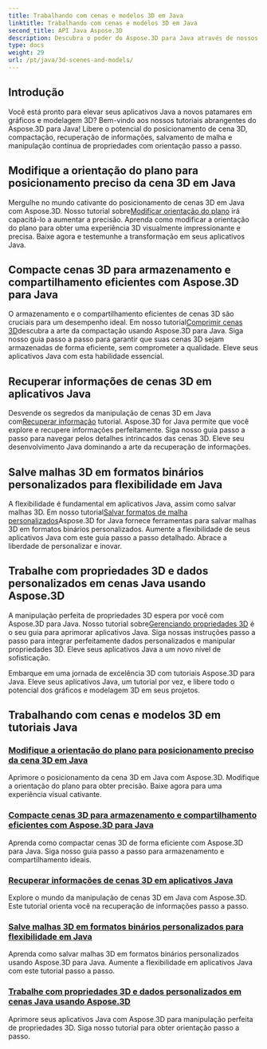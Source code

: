 ```yaml
---
title: Trabalhando com cenas e modelos 3D em Java
linktitle: Trabalhando com cenas e modelos 3D em Java
second_title: API Java Aspose.3D
description: Descubra o poder do Aspose.3D para Java através de nossos tutoriais. Aumente a precisão, a eficiência de armazenamento e a manipulação de cenas 3D em seus aplicativos Java.
type: docs
weight: 29
url: /pt/java/3d-scenes-and-models/
---
```

## Introdução

Você está pronto para elevar seus aplicativos Java a novos patamares em gráficos e modelagem 3D? Bem-vindo aos nossos tutoriais abrangentes do Aspose.3D para Java! Libere o potencial do posicionamento de cena 3D, compactação, recuperação de informações, salvamento de malha e manipulação contínua de propriedades com orientação passo a passo.

## Modifique a orientação do plano para posicionamento preciso da cena 3D em Java

 Mergulhe no mundo cativante do posicionamento de cenas 3D em Java com Aspose.3D. Nosso tutorial sobre[Modificar orientação do plano](./change-plane-orientation/) irá capacitá-lo a aumentar a precisão. Aprenda como modificar a orientação do plano para obter uma experiência 3D visualmente impressionante e precisa. Baixe agora e testemunhe a transformação em seus aplicativos Java.

## Compacte cenas 3D para armazenamento e compartilhamento eficientes com Aspose.3D para Java

 O armazenamento e o compartilhamento eficientes de cenas 3D são cruciais para um desempenho ideal. Em nosso tutorial[Comprimir cenas 3D](./compress-3d-scenes/)descubra a arte da compactação usando Aspose.3D para Java. Siga nosso guia passo a passo para garantir que suas cenas 3D sejam armazenadas de forma eficiente, sem comprometer a qualidade. Eleve seus aplicativos Java com esta habilidade essencial.

## Recuperar informações de cenas 3D em aplicativos Java

 Desvende os segredos da manipulação de cenas 3D em Java com[Recuperar informação](./get-scene-information/) tutorial. Aspose.3D for Java permite que você explore e recupere informações perfeitamente. Siga nosso guia passo a passo para navegar pelos detalhes intrincados das cenas 3D. Eleve seu desenvolvimento Java dominando a arte da recuperação de informações.

## Salve malhas 3D em formatos binários personalizados para flexibilidade em Java

 A flexibilidade é fundamental em aplicativos Java, assim como salvar malhas 3D. Em nosso tutorial[Salvar formatos de malha personalizados](./save-custom-mesh-formats/)Aspose.3D for Java fornece ferramentas para salvar malhas 3D em formatos binários personalizados. Aumente a flexibilidade de seus aplicativos Java com este guia passo a passo detalhado. Abrace a liberdade de personalizar e inovar.

## Trabalhe com propriedades 3D e dados personalizados em cenas Java usando Aspose.3D

 A manipulação perfeita de propriedades 3D espera por você com Aspose.3D para Java. Nosso tutorial sobre[Gerenciando propriedades 3D](./managing-3d-properties-scenes/) é o seu guia para aprimorar aplicativos Java. Siga nossas instruções passo a passo para integrar perfeitamente dados personalizados e manipular propriedades 3D. Eleve seus aplicativos Java a um novo nível de sofisticação.

Embarque em uma jornada de excelência 3D com tutoriais Aspose.3D para Java. Eleve seus aplicativos Java, um tutorial por vez, e libere todo o potencial dos gráficos e modelagem 3D em seus projetos.
## Trabalhando com cenas e modelos 3D em tutoriais Java
### [Modifique a orientação do plano para posicionamento preciso da cena 3D em Java](./change-plane-orientation/)
Aprimore o posicionamento da cena 3D em Java com Aspose.3D. Modifique a orientação do plano para obter precisão. Baixe agora para uma experiência visual cativante.
### [Compacte cenas 3D para armazenamento e compartilhamento eficientes com Aspose.3D para Java](./compress-3d-scenes/)
Aprenda como compactar cenas 3D de forma eficiente com Aspose.3D para Java. Siga nosso guia passo a passo para armazenamento e compartilhamento ideais.
### [Recuperar informações de cenas 3D em aplicativos Java](./get-scene-information/)
Explore o mundo da manipulação de cenas 3D em Java com Aspose.3D. Este tutorial orienta você na recuperação de informações passo a passo.
### [Salve malhas 3D em formatos binários personalizados para flexibilidade em Java](./save-custom-mesh-formats/)
Aprenda como salvar malhas 3D em formatos binários personalizados usando Aspose.3D para Java. Aumente a flexibilidade em aplicativos Java com este tutorial passo a passo.
### [Trabalhe com propriedades 3D e dados personalizados em cenas Java usando Aspose.3D](./managing-3d-properties-scenes/)
Aprimore seus aplicativos Java com Aspose.3D para manipulação perfeita de propriedades 3D. Siga nosso tutorial para obter orientação passo a passo.